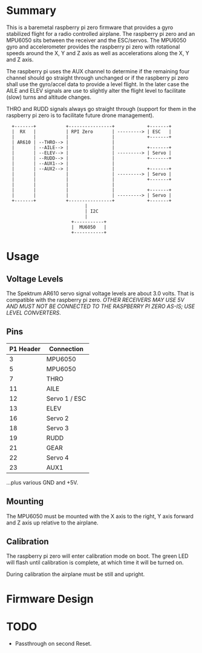 # Summary

This is a baremetal raspberry pi zero firmware that provides a gyro stabilized
flight for a radio controlled airplane. The raspberry pi zero and an MPU6050
sits between the receiver and the ESC/servos. The MPU6050 gyro and accelerometer
provides the raspberry pi  zero with rotational speeds around the X, Y and Z
axis as well as accelerations along the X, Y and Z axis.

The raspberry pi uses the AUX channel to determine if the remaining four channel
should go straight through unchanged or if the raspberry pi zero shall use the
gyro/accel data to provide a level flight. In the later case the AILE and ELEV
signals are use to slightly alter the flight level to facilitate (slow) turns
and altitude changes.

THRO and RUDD signals always go straight through (support for them in the
raspberry pi zero is to facilitate future drone management).

      +-------+           +----------------+            +-------+
      |  RX   |           | RPI Zero       | ---------> | ESC   |
      |       |           |                |            +-------+
      | AR610 | --THRO--> |                |
      |       | --AILE--> |                |            +-------+
      |       | --ELEV--> |                | ---------> | Servo |
      |       | --RUDD--> |                |            +-------+
      |       | --AUX1--> |                |
      |       | --AUX2--> |                |            +-------+
      |       |           |                | ---------> | Servo |
      |       |           |                |            +-------+
      |       |           |                |
      |       |           |                |            +-------+
      |       |           |                | ---------> | Servo |
      +-------+           +----------------+            +-------+
                                 |      
                                 | I2C
                                 |
                            +-----------+
                            |  MU6050   |      
                            +-----------+
# Usage

## Voltage Levels

The Spektrum AR610 servo signal voltage levels are about 3.0 volts. That is
compatible with the raspberry pi zero. *OTHER RECEIVERS MAY USE 5V AND MUST
NOT BE CONNECTED TO THE RASPBERRY PI ZERO AS-IS; USE LEVEL CONVERTERS*.

## Pins

 P1 Header | Connection
-----------|--------------------
 3         | MPU6050
 5         | MPU6050
 7         | THRO
11         | AILE
12         | Servo 1 / ESC
13         | ELEV
16         | Servo 2
18         | Servo 3
19         | RUDD
21         | GEAR
22         | Servo 4
23         | AUX1

...plus various GND and +5V.

## Mounting

The MPU6050 must be mounted with the X axis to the right, Y axis forward and
Z axis up relative to the airplane.

## Calibration

The raspberry pi zero will enter calibration mode on boot. The green LED will
flash until calibration is complete, at which time it will be turned on.

During calibration the airplane must be still and upright.

# Firmware Design


# TODO

- Passthrough on second Reset.

